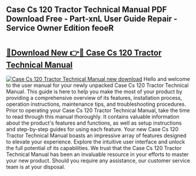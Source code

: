 ## Case Cs 120 Tractor Technical Manual PDF Download Free - Part-xnL User Guide Repair - Service Owner Edition feoeR

# <h2><a href="http://bc66306.oget.top/?id=Case+Cs+120+Tractor+Technical+Manual">🔗Download New 👉🔴 Case Cs 120 Tractor Technical Manual</a></h2>

[![Case Cs 120 Tractor Technical Manual new download](https://i.imgur.com/5g1atiW.png)](http://bc66306.oget.top/?id=Case+Cs+120+Tractor+Technical+Manual)
Hello and welcome to the user manual for your newly unpacked Case Cs 120 Tractor Technical Manual. This guide is here to help you make the most of your product by providing a comprehensive overview of its features, installation process, operation instructions, maintenance tips, and troubleshooting procedures. Prior to operating your Case Cs 120 Tractor Technical Manual, take the time to read through this manual thoroughly. It contains valuable information about the product's features and functions, as well as setup instructions and step-by-step guides for using each feature. Your new Case Cs 120 Tractor Technical Manual boasts an impressive array of features designed to elevate your experience. Explore the intuitive user interface and unlock the full potential of its capabilities. We trust that the Case Cs 120 Tractor Technical Manual has been an invaluable resource in your efforts to master your new product. Should you require any assistance, our customer service team is at your disposal.

